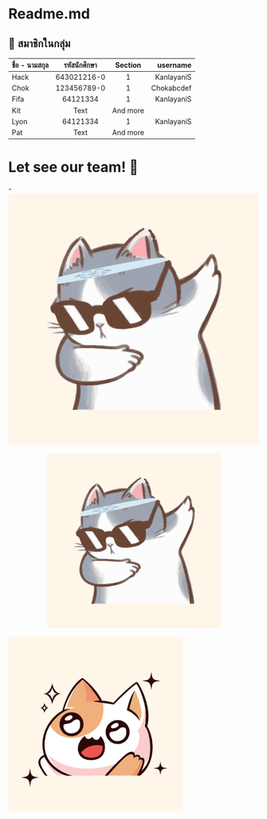 # Readme.md
## 🚀 สมาชิกในกลุ่ม

| ชื่อ - นามสกุล      | รหัสนักศึกษา | Section     | username  |
| :---        |    :----:   |    :----: |   ---:
| Hack      | 643021216-0      |  1  | KanlayaniS |
| Chok   | 123456789-0        | 1      | Chokabcdef|
| Fifa      | 64121334      |  1  | KanlayaniS |
| Kit   | Text        | And more      | |
| Lyon      | 64121334      |  1  | KanlayaniS |
| Pat   | Text        | And more      | |

# Let see our team! 👋
-![work1](work1/0.png)
<p align="center">
  <img src="work1/0.png" width="350" height="350" title="img1">
</p>

<p align="left">
  <img src="work1/1.png" width="350" height="350" title="img1">
</p>

